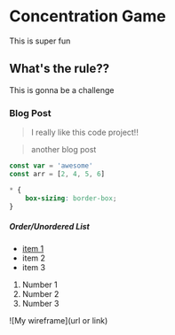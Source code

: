 # Concentration Game

This is super fun

## What's the rule??

This is gonna be a challenge

### Blog Post

> I really like this code project!!

> another blog post

```js
const var = 'awesome'
const arr = [2, 4, 5, 6]
```

```css
* {
    box-sizing: border-box;
}
```

##### Order/Unordered List

-   [item 1](www.google.com)
-   item 2
-   item 3

1. Number 1
1. Number 2
1. Number 3

![My wireframe](url or link)
